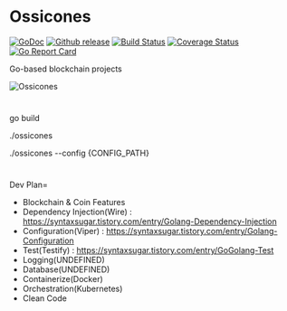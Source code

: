 # Ossicones 
[![GoDoc][doc-img]][doc] [![Github release][release-img]][release] [![Build Status][ci-img]][ci] [![Coverage Status][cov-img]][cov] [![Go Report Card][report-card-img]][report-card]

Go-based blockchain projects 

![Ossicones](https://user-images.githubusercontent.com/24886864/129552153-f14d0d39-09c1-4252-a86b-c3716ef01071.png)

#
go build

./ossicones

./ossicones --config {CONFIG_PATH}
#

Dev Plan=

- Blockchain & Coin Features
- Dependency Injection(Wire) : https://syntaxsugar.tistory.com/entry/Golang-Dependency-Injection
- Configuration(Viper) : https://syntaxsugar.tistory.com/entry/Golang-Configuration
- Test(Testify) : https://syntaxsugar.tistory.com/entry/GoGolang-Test
- Logging(UNDEFINED)
- Database(UNDEFINED)
- Containerize(Docker)
- Orchestration(Kubernetes)
- Clean Code


[doc-img]: http://img.shields.io/badge/GoDoc-Reference-blue.svg
[doc]: https://pkg.go.dev/github.com/bang9211/ossicones

[release-img]: https://img.shields.io/github/release/bang9211/ossicones.svg
[release]: https://github.com/bang9211/ossicones/releases

[ci-img]: https://github.com/bang9211/ossicones/actions/workflows/go.yml/badge.svg
[ci]: https://github.com/bang9211/ossicones/actions/workflows/go.yml

[cov-img]: https://codecov.io/gh/bang9211/ossicones/branch/main/graph/badge.svg
[cov]: https://codecov.io/gh/bang9211/ossicones/branch/main

[report-card-img]: https://goreportcard.com/badge/github.com/bang9211/ossicones
[report-card]: https://goreportcard.com/report/github.com/bang9211/ossicones

[release-policy]: https://golang.org/doc/devel/release.html#policy
